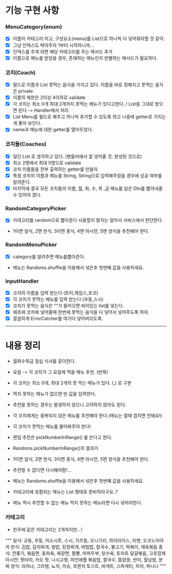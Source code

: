 # 기능 구현 사항 

### MenuCategory(enum)
-[x] 이름이 카테고리 이고, 구성요소(menu)를 List<String>으로 하나씩 다 넣어줘야할 것 같아.
-[x] 그냥 인덱스도 박아주자 1부터 시작하니까... 
-[x] 인덱스를 주게 되면 해당 카테고리를 주는 매서드 추가
-[x] 이름으로 메뉴를 받았을 경우, 존재하는 메뉴인지 판별하는 메서드가 필요하다. 

### 코치(Coach)
-[x] 필드로 이름과 List<String> 못먹는 음식을 가지고 있다. 이름을 바로 정해지고 못먹는 음식은 private
-[x] 이름의 제한은 2이상 4이하로 validate
-[x] 각 코치는 최소 0개 최대 2개까지 못먹는 메뉴가 있다고한다..! List<String>을 그대로 받으면 된다 -> Handler에서 처리
-[x] List<String> Menu를 필드로 해주고 하나씩 추가할 수 있도록 하고 나중에 getter로 가지는게 좋아 보인다.
-[x] name과 메뉴에 대한 getter를 열어두었다. 

### 코치들(Coaches)
-[x] 일단 List<Coach> 로 생각하고 있다. (핸들러에서 잘 넣어줄 것. 완성된 것으로)
-[x] 최소 2명에서 최대 5명으로 validate
-[x] 코치 이름들을 전부 출력하는 getter를 만들자
-[x] 특정 코치의 이름과 메뉴를 String, String으로 입력해주었을 경우에 성공 여부를 알려준다.
-[x] 마지막에 결국 모든 코치들의 이름, 월, 화, 수, 목 ,금 메뉴를 담은 Dto를 뽑아내줄 수 있어야 겠다. 

### RandomCategoryPicker
-[x] 카테고리를 random으로 뽑아준다 사용할지 말지는 알아서 서비스에서 판단한다.
- 1이면 일식, 2면 한식, 3이면 중식, 4면 아시안, 5면 양식을 추천해야 한다.

### RandomMenuPicker 
-[X] category를 알려주면 메뉴를뽑아준다.
- 메뉴는 Randoms.shuffle을 이용해서 섞은후 첫번째 값을 사용하세요.

### InputHandler
-[x] 코치의 이름을 입력 받는다 (토미,제임스,포코)
-[x] 각 코치가 못먹는 메뉴를 입력 받는다 (우동,스시)
-[x] 코치가 못먹는 음식은 ""가 들어오면 비어있는 list를 넣는다.
-[x] 애초에 코치에 넣어줄때 한번에 못먹는 음식을 다 넣어서 넣어주도록 하자.
-[x] 깔끔하게 ErrorCatcher를 여기다 넣어버리도록.

---
# 내용 정리
- 월화수목금 점심 식사를 같이한다.
- 요일 -> 각 코치가 그 요일에 먹을 메뉴 추천. (반복)

- 각 코치는 최소 0개, 최대 2개의 못 먹는 메뉴가 있다. (,) 로 구분
- 먹지 못하는 메뉴가 없으면 빈 값을 입력한다.
- 추천을 못하는 경우는 발생하지 않으니 고려하지 않아도 된다.
- 각 코치에게는 중복되지 않은 메뉴를 추천해야 한다.(메뉴는 절때 겹치면 안돼요!)
- 각 코치가 못먹는 메뉴를 물어봐주야 한다!.
- 랜덤 추천은 pickNumberInRange() 를 쓴다고 한다.
- Randoms.pickNumberInRange()의 결과가 
- 1이면 일식, 2면 한식, 3이면 중식, 4면 아시안, 5면 양식을 추천해야 한다.
- 추천할 수 없다면 다시해야함!... 


- 메뉴는 Randoms.shuffle을 이용해서 섞은후 첫번째 값을 사용하세요.
- 카테고리에 포함되는 메뉴는 List<String> 형태로 준비하라구요..?
- 메뉴 역시 추천할 수 없는 메뉴 먹지 못하는 메뉴라면 다시 섞어야한다.

### 카테고리 
- 한주에 같은 카테고리는 2개까지만...!

"""
일식: 규동, 우동, 미소시루, 스시, 가츠동, 오니기리, 하이라이스, 라멘, 오코노미야끼
한식: 김밥, 김치찌개, 쌈밥, 된장찌개, 비빔밥, 칼국수, 불고기, 떡볶이, 제육볶음
중식: 깐풍기, 볶음면, 동파육, 짜장면, 짬뽕, 마파두부, 탕수육, 토마토 달걀볶음, 고추잡채
아시안: 팟타이, 카오 팟, 나시고렝, 파인애플 볶음밥, 쌀국수, 똠얌꿍, 반미, 월남쌈, 분짜
양식: 라자냐, 그라탱, 뇨끼, 끼슈, 프렌치 토스트, 바게트, 스파게티, 피자, 파니니
"""

